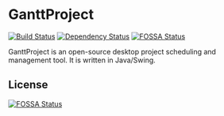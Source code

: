 GanttProject
============
[![Build Status](https://travis-ci.org/bardsoftware/ganttproject.svg?branch=master)](https://travis-ci.org/bardsoftware/ganttproject) [![Dependency Status](https://www.versioneye.com/user/projects/5ac791f20fb24f0ac49c5731/badge.svg?style=flat-square)](https://www.versioneye.com/user/projects/5ac791f20fb24f0ac49c5731)
[![FOSSA Status](https://app.fossa.io/api/projects/git%2Bgithub.com%2Fbardsoftware%2Fganttproject.svg?type=shield)](https://app.fossa.io/projects/git%2Bgithub.com%2Fbardsoftware%2Fganttproject?ref=badge_shield)

GanttProject is an open-source desktop project scheduling and management tool. It is written in Java/Swing.



## License
[![FOSSA Status](https://app.fossa.io/api/projects/git%2Bgithub.com%2Fbardsoftware%2Fganttproject.svg?type=large)](https://app.fossa.io/projects/git%2Bgithub.com%2Fbardsoftware%2Fganttproject?ref=badge_large)